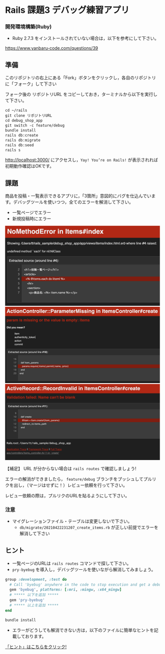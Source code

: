 # Rails 課題3 デバッグ練習アプリ

### 開発環境構築(Ruby)

- Ruby 2.7.3 をインストールされていない場合は，以下を参考にして下さい。

https://www.yanbaru-code.com/questions/39

## 準備

このリポジトリの右上にある「Fork」ボタンをクリックし，各自のリポジトリに「フォーク」して下さい

フォーク後の リポジトリURL をコピーしておき，ターミナルから以下を実行して下さい。

```
cd ~/rails
git clone リポジトリURL
cd debug_shop_app
git switch -c feature/debug
bundle install
rails db:create
rails db:migrate
rails db:seed
rails s
```

[http://localhost:3000/](http://localhost:3000/) にアクセスし，`Yay! You’re on Rails!` が表示されれば初期動作確認はOKです。

## 課題

商品を投稿・一覧表示できるアプリに，「3箇所」意図的にバグを仕込んでいます。デバッグツールを使いつつ，全てのエラーを解消して下さい。

- 一覧ページでエラー
- 新規投稿時にエラー

![bug_index_1](./public/images/bug_index_1.png)
![bug_create_1](./public/images/bug_create_1.png)
![bug_create_2](./public/images/bug_create_2.png)

【補足】 URL が分からない場合は `rails routes` で確認しましょう!

エラーの解消ができましたら， `feature/debug` ブランチをプッシュしてプルリクを出し，（マージはせずに！）レビュー依頼を行って下さい。

レビュー依頼の際は，プルリクのURLを貼るようにして下さい。

### 注意

- マイグレーションファイル・テーブルは変更しないで下さい。
  - `db/migrate/20210422231207_create_items.rb` が正しい前提でエラーを解消して下さい

## ヒント

- 一覧ページのURLは `rails routes` コマンドで探して下さい。
- `pry-byebug` を導入し，デバッグツールを使いながら解消してみましょう。

```rb
group :development, :test do
  # Call 'byebug' anywhere in the code to stop execution and get a debugger console
  gem 'byebug', platforms: [:mri, :mingw, :x64_mingw]
  # ***** 以下を追加 *****
  gem 'pry-byebug'
  # ***** 以上を追加 *****
end
```

```zsh
bundle install
```

- エラーがどうしても解消できない方は，以下のファイルに簡単なヒントを記載しております。

[「ヒント」はこちらをクリック!](./hint.md)
